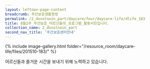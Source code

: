 ```yaml
--- 
layout: leftnav-page-content 
breadcrumb: 주간보호생활현장 
permalink: /2_dosolnoin_part/daycare/four/daycare-life/dlife_183
title: 8월2주_주간보호_어르신들의_프로그램_활동사진입니다.
collection_name: 2_dosolnoin_part
second_nav_title: '주간보호센터안내' 
---
```

{% include image-gallery.html folder="/resource_room/daycare-life/files/201510-183/" %}


어르신들과 즐거운 시간을 보내기 위해 노력하고 있습니다.